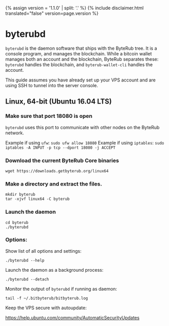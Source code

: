 {% assign version = '1.1.0' | split: '.' %}
{% include disclaimer.html translated="false" version=page.version %}
# byterubd

`byterubd` is the daemon software that ships with the ByteRub tree. It is a console program, and manages the blockchain. While a bitcoin wallet manages both an account and the blockchain, ByteRub separates these: `byterubd` handles the blockchain, and `byterub-wallet-cli` handles the account.

This guide assumes you have already set up your VPS account and are using SSH to tunnel into the server console.

## Linux, 64-bit (Ubuntu 16.04 LTS)

### Make sure that port 18080 is open
`byterubd` uses this port to communicate with other nodes on the ByteRub network.

Example if using `ufw`: `sudo ufw allow 18080`
Example if using `iptables`: `sudo iptables -A INPUT -p tcp --dport 18080 -j ACCEPT`

### Download the current ByteRub Core binaries

    wget https://downloads.getbyterub.org/linux64

### Make a directory and extract the files.

    mkdir byterub
    tar -xjvf linux64 -C byterub

### Launch the daemon

    cd byterub
    ./byterubd

### Options:

Show list of all options and settings:

    ./byterubd --help

Launch the daemon as a background process:

    ./byterubd --detach

Monitor the output of `byterubd` if running as daemon:

    tail -f ~/.bitbyterub/bitbyterub.log

Keep the VPS secure with autoupdate:

https://help.ubuntu.com/community/AutomaticSecurityUpdates


